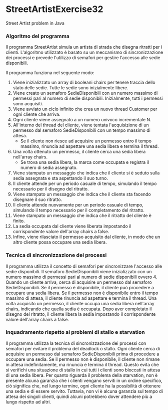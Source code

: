 # StreetArtistExercise32
Street Artist problem in Java

### Algoritmo del programma

Il programma StreetArtist simula un artista di strada che disegna ritratti per i clienti. L'algoritmo utilizzato è basato su un meccanismo di sincronizzazione dei processi e prevede l'utilizzo di semafori per gestire l'accesso alle sedie disponibili.

Il programma funziona nel seguente modo:

1. Viene inizializzato un array di booleani chairs per tenere traccia dello stato delle sedie. Tutte le sedie sono inizialmente libere.
2. Viene creato un semaforo SedieDisponibili con un numero massimo di permessi pari al numero di sedie disponibili. Inizialmente, tutti i permessi sono acquisiti.
3. Viene avviato un ciclo infinito che crea un nuovo thread Customer per ogni cliente che arriva.
4. Ogni cliente viene assegnato a un numero univoco incrementale N.
5. All'interno del thread del cliente, viene tentata l'acquisizione di un permesso dal semaforo SedieDisponibili con un tempo massimo di attesa.
   - Se il cliente non riesce ad acquisire un permesso entro il tempo massimo, rinuncia ad aspettare una sedia libera e termina il thread.
6. Una volta ottenuto un permesso, il cliente cerca una sedia libera nell'array chairs.
   - Se trova una sedia libera, la marca come occupata e registra il numero di sedia assegnato.
7. Viene stampato un messaggio che indica che il cliente si è seduto sulla sedia assegnata e sta aspettando il suo turno.
8. Il cliente attende per un periodo casuale di tempo, simulando il tempo necessario per il disegno del ritratto.
9. Viene stampato un messaggio che indica che il cliente sta facendo disegnare il suo ritratto.
10. Il cliente attende nuovamente per un periodo casuale di tempo, simulando il tempo necessario per il completamento del ritratto.
11. Viene stampato un messaggio che indica che il ritratto del cliente è finito.
12. La sedia occupata dal cliente viene liberata impostando il corrispondente valore dell'array chairs a false.
13. Infine, viene rilasciato il permesso acquisito dal cliente, in modo che un altro cliente possa occupare una sedia libera.

### Tecnica di sincronizzazione dei processi

Il programma utilizza il concetto di semafori per sincronizzare l'accesso alle sedie disponibili. Il semaforo SedieDisponibili viene inizializzato con un numero massimo di permessi pari al numero di sedie disponibili ovvero 4.
Quando un cliente arriva, cerca di acquisire un permesso dal semaforo SedieDisponibili. Se il permesso è disponibile, il cliente può procedere a occupare una sedia libera. Se il permesso non è disponibile entro il tempo massimo di attesa, il cliente rinuncia ad aspettare e termina il thread.
Una volta acquisito un permesso, il cliente occupa una sedia libera nell'array chairs, indicando che quella sedia è occupata. Dopo aver completato il disegno del ritratto, il cliente libera la sedia impostando il corrispondente valore dell'array chairs a false.

### Inquadramento rispetto ai problemi di stallo e starvation

Il programma utilizza la tecnica di sincronizzazione dei processi con semafori per evitare il problema del deadlock o stallo. Ogni cliente cerca di acquisire un permesso dal semaforo SedieDisponibili prima di procedere a occupare una sedia. Se il permesso non è disponibile, il cliente non rimane in attesa indefinitamente, ma rinuncia e termina il thread. Questo evita che si verifichi una situazione di stallo in cui tutti i clienti sono bloccati in attesa di una sedia libera.
Per quanto riguarda il problema della starvation, non è presente alcuna garanzia che i clienti vengano serviti in un ordine specifico, ciò significa che, nel lungo termine, ogni cliente ha la possibilità di ottenere una sedia e di essere servito. Tuttavia, non vi è alcuna garanzia sul tempo di attesa dei singoli clienti, quindi alcuni potrebbero dover attendere più a lungo rispetto ad altri.
